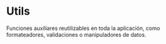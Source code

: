 # Utils

Funciones auxiliares reutilizables en toda la aplicación, como formateadores, validaciones o
manipuladores de datos.
